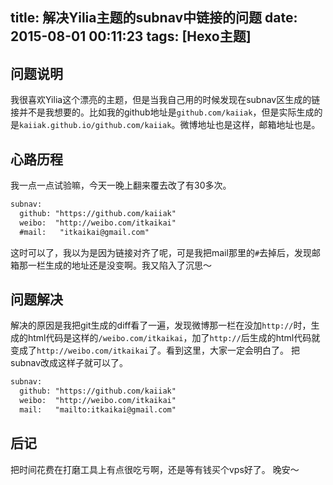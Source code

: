 title: 解决Yilia主题的subnav中链接的问题
date: 2015-08-01 00:11:23
tags: [Hexo主题]
---
## 问题说明
我很喜欢Yilia这个漂亮的主题，但是当我自己用的时候发现在subnav区生成的链接并不是我想要的。比如我的github地址是`github.com/kaiiak`，但是实际生成的是`kaiiak.github.io/github.com/kaiiak`。微博地址也是这样，邮箱地址也是。

## 心路历程
我一点一点试验嘛，今天一晚上翻来覆去改了有30多次。

```html
subnav:
  github: "https://github.com/kaiiak"
  weibo:  "http://weibo.com/itkaikai"
  #mail:   "itkaikai@gmail.com"
  ```
  这时可以了，我以为是因为链接对齐了呢，可是我把mail那里的`#`去掉后，发现邮箱那一栏生成的地址还是没变啊。我又陷入了沉思～

## 问题解决
解决的原因是我把git生成的diff看了一遍，发现微博那一栏在没加`http://`时，生成的html代码是这样的`/weibo.com/itkaikai`，加了`http://`后生成的html代码就变成了`http://weibo.com/itkaikai`了。看到这里，大家一定会明白了。
把subnav改成这样子就可以了。
```html
subnav:
  github: "https://github.com/kaiiak"
  weibo:  "http://weibo.com/itkaikai"
  mail:   "mailto:itkaikai@gmail.com"
```

## 后记
把时间花费在打磨工具上有点很吃亏啊，还是等有钱买个vps好了。
晚安～